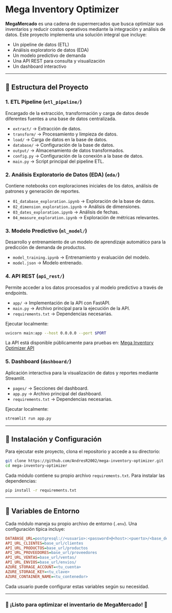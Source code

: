 # Mega Inventory Optimizer

**MegaMercado** es una cadena de supermercados que busca optimizar sus inventarios y reducir costos operativos mediante la integración y análisis de datos. Este proyecto implementa una solución integral que incluye:
- Un pipeline de datos (ETL)
- Análisis exploratorio de datos (EDA)
- Un modelo predictivo de demanda
- Una API REST para consulta y visualización
- Un dashboard interactivo

---
## 📁 Estructura del Proyecto

### 1. ETL Pipeline (`etl_pipeline/`)
Encargado de la extracción, transformación y carga de datos desde diferentes fuentes a una base de datos centralizada.
- `extract/` → Extracción de datos.
- `transform/` → Procesamiento y limpieza de datos.
- `load/` → Carga de datos en la base de datos.
- `database/` → Configuración de la base de datos.
- `output/` → Almacenamiento de datos transformados.
- `config.py` → Configuración de la conexión a la base de datos.
- `main.py` → Script principal del pipeline ETL.

### 2. Análisis Exploratorio de Datos (EDA) (`eda/`)
Contiene notebooks con exploraciones iniciales de los datos, análisis de patrones y generación de reportes.
- `01_database_exploration.ipynb` → Exploración de la base de datos.
- `02_dimension_exploration.ipynb` → Análisis de dimensiones.
- `03_dates_exploration.ipynb` → Análisis de fechas.
- `04_measure_exploration.ipynb` → Exploración de métricas relevantes.

### 3. Modelo Predictivo (`ml_model/`)
Desarrollo y entrenamiento de un modelo de aprendizaje automático para la predicción de demanda de productos.
- `model_training.ipynb` → Entrenamiento y evaluación del modelo.
- `model.json` → Modelo entrenado.

### 4. API REST (`api_rest/`)
Permite acceder a los datos procesados y al modelo predictivo a través de endpoints.
- `app/` → Implementación de la API con FastAPI.
- `main.py` → Archivo principal para la ejecución de la API.
- `requirements.txt` → Dependencias necesarias.

Ejecutar localmente:
```sh
uvicorn main:app --host 0.0.0.0 --port $PORT
```

La API está disponible públicamente para pruebas en: [Mega Inventory Optimizer API](https://mega-inventory-optimizer.onrender.com/docs)

### 5. Dashboard (`dashboard/`)
Aplicación interactiva para la visualización de datos y reportes mediante Streamlit.
- `pages/` → Secciones del dashboard.
- `app.py` → Archivo principal del dashboard.
- `requirements.txt` → Dependencias necesarias.

Ejecutar localmente:
```sh
streamlit run app.py
```

---
## 🚀 Instalación y Configuración

Para ejecutar este proyecto, clona el repositorio y accede a su directorio:
```sh
git clone https://github.com/AndresR2002/mega-inventory-optimizer.git
cd mega-inventory-optimizer
```

Cada módulo contiene su propio archivo `requirements.txt`. Para instalar las dependencias:
```sh
pip install -r requirements.txt
```

---
## 🔧 Variables de Entorno
Cada módulo maneja su propio archivo de entorno (`.env`). Una configuración típica incluye:
```ini
DATABASE_URL=postgresql://<usuario>:<password>@<host>:<puerto>/<base_de_datos>
API_URL_CLIENTES=base_url/clientes
API_URL_PRODUCTOS=base_url/productos
API_URL_PROVEEDORES=base_url/proveedores
API_URL_VENTAS=base_url/ventas/
API_URL_ENVIOS=base_url/envios/
AZURE_STORAGE_ACCOUNT=<tu_cuenta>
AZURE_STORAGE_KEY=<tu_clave>
AZURE_CONTAINER_NAME=<tu_contenedor>
```
Cada usuario puede configurar estas variables según su necesidad.

---
### 🎯 ¡Listo para optimizar el inventario de MegaMercado! 🚀

